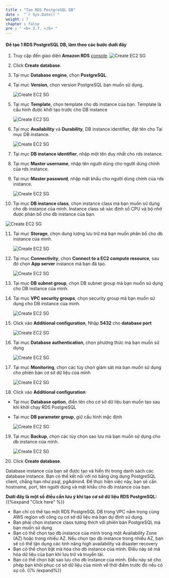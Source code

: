 ```yaml
---
title : "Tạo RDS PostgreSQL DB"
date :  "`r Sys.Date()`" 
weight : 7
chapter : false
pre : " <b> 2.7. </b> "
---
```



#### Để tạo 1 RDS PostgreSQL DB, làm theo các bước dưới đây
 
1. Truy cập đến giao diện **Amazon RDS** [console](https://console.aws.amazon.com/rds/).
    ![Create EC2 SG](/images/preparation/db/1.png)

2. Click **Create database**.
3. Tại mục **Database engine**, chọn **PostgreSQL**.
4. Tại mục **Version**, chọn version PostgreSQL bạn muốn sử dụng.

    ![Create EC2 SG](/images/preparation/db/2.png)

5. Tại mục **Template**, chọn template cho db instance của bạn. Template là cấu hình được khởi tạo trước cho DB instance

    ![Create EC2 SG](/images/preparation/db/3.png)

6. Tại mục **Availability** và **Durability**, DB instance identifier, đặt tên cho Tại mục DB instance.

    ![Create EC2 SG](/images/preparation/db/4.png)

7. Tại mục **DB instance identifier**, nhập một tên duy nhất cho rds instance.
8. Tại mục **Master username**, nhập tên người dùng cho người dùng chính của rds instance. 
9. Tại mục **Master password**, nhập mật khẩu cho người dùng chính của rds instance.

    ![Create EC2 SG](/images/preparation/db/5.png)

10. Tại mục **DB instance class**, chọn instance class mà bạn muốn sử dụng cho db instance của mình. Instance class sẽ xác định số CPU và bộ nhớ được phân bổ cho db instance của bạn.

![Create EC2 SG](/images/preparation/db/6.png)

11. Tại mục **Storage**, chọn dung lượng lưu trữ mà bạn muốn phân bổ cho db instance của mình.

    ![Create EC2 SG](/images/preparation/db/7.png)

12. Tại mục **Connectivity**, chọn **Connect to a EC2 compute resource**, sau đó chọn **App server** instance mà bạn đã tạo.

    ![Create EC2 SG](/images/preparation/db/8.png)

13. Tại mục **DB subnet group**, chọn DB subnet group mà bạn muốn sử dụng cho DB instance của mình.
14. Tại mục **VPC security groups**, chọn security group mà bạn muốn sử dụng cho DB instance của mình.

    ![Create EC2 SG](/images/preparation/db/9.png)

15. Click vào **Additional configuration**, Nhập **5432** cho **database port**

    ![Create EC2 SG](/images/preparation/db/10.png)

16. Tại mục **Database authentication**, chọn phương thức mà bạn muốn sử dụng

    ![Create EC2 SG](/images/preparation/db/11.png)

17. Tại mục **Monitoring**, chọn các tùy chọn giám sát mà bạn muốn sử dụng cho phiên bản cơ sở dữ liệu của mình

    ![Create EC2 SG](/images/preparation/db/12.png)

18. Click vào **Additional configuration**:
- Tại mục **Database option**, điền tên cho cơ sở dữ liệu bạn muốn tạo sau khi khởi chạy RDS PostgreSQL 
- Tại mục **DB parameter group**, giữ cấu hình mặc định

    ![Create EC2 SG](/images/preparation/db/13.png)

19. Tại mục **Backup**, chọn các tùy chọn sao lưu mà bạn muốn sử dụng cho db instance của mình.

    ![Create EC2 SG](/images/preparation/db/14.png)

20. Click **Create database**.

Database instance của bạn sẽ được tạo và hiển thị trong danh sách các database instance. Bạn có thể kết nối với nó bằng ứng dụng PostgreSQL client, chẳng hạn như psql, pgAdmin4. Để thực hiện việc này, bạn sẽ cần hostname, port, tên người dùng và mật khẩu cho db instance của bạn.

**Dưới đây là một số điều cần lưu ý khi tạo cơ sở dữ liệu RDS PostgreSQL:**
{{%expand "Click here" %}}
- Bạn chỉ có thể tạo một RDS PostgreSQL DB trong VPC nằm trong cùng AWS region với công cụ cơ sở dữ liệu mà bạn dự định sử dụng.
- Bạn phải chọn instance class tương thích với phiên bản PostgreSQL mà bạn muốn sử dụng.
- Bạn có thể chọn tạo db instance của mình trong một Availability Zone (AZ) hoặc trong nhiều AZ. Nếu chọn tạo db instance trong nhiều AZ, bạn sẽ có thể tận dụng các tính năng high availability và disaster recovery
- Bạn có thể chọn bật mã hóa cho db instance của mình. Điều này sẽ mã hóa dữ liệu của bạn khi lưu trữ và truyền tải.
- Bạn có thể chọn bật sao lưu cho db instance    của mình. Điều này sẽ cho phép bạn khôi phục cơ sở dữ liệu của mình về thời điểm trước đó nếu có sự cố.
{{% /expand%}}


